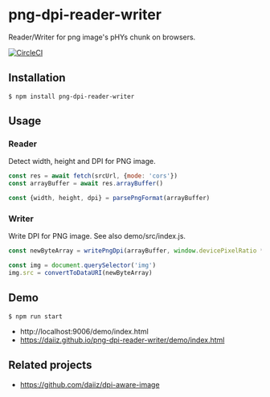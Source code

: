 # png-dpi-reader-writer

Reader/Writer for png image's pHYs chunk on browsers.

[![CircleCI](https://circleci.com/gh/daiiz/png-dpi-reader-writer/tree/master.svg?style=svg)](https://circleci.com/gh/daiiz/png-dpi-reader-writer/tree/master)


## Installation
```
$ npm install png-dpi-reader-writer
```

## Usage

### Reader
Detect width, height and DPI for PNG image.
```js
const res = await fetch(srcUrl, {mode: 'cors'})
const arrayBuffer = await res.arrayBuffer()

const {width, height, dpi} = parsePngFormat(arrayBuffer)
```

### Writer
Write DPI for PNG image. See also demo/src/index.js.
```js
const newByteArray = writePngDpi(arrayBuffer, window.devicePixelRatio * 72)

const img = document.querySelector('img')
img.src = convertToDataURI(newByteArray)
```

## Demo
```
$ npm run start
```
- http://localhost:9006/demo/index.html
- https://daiiz.github.io/png-dpi-reader-writer/demo/index.html

## Related projects
- https://github.com/daiiz/dpi-aware-image
